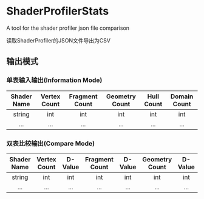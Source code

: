 # ShaderProfilerStats
A tool for the shader profiler json file comparison

读取ShaderProfiler的JSON文件导出为CSV

## 输出模式

### 单表输入输出(Information Mode)

| Shader Name | Vertex Count | Fragment Count | Geometry Count | Hull Count | Domain Count |
|:-----------:|:------------:|:--------------:|:--------------:|:----------:|:------------:|
|   string    |     int      |      int       |      int       |    int     |     int      |
|     ...     |     ...      |      ...       |      ...       |    ...     |     ...      | 

### 双表比较输出(Compare Mode)

| Shader Name | Vertex Count | D-Value | Fragment Count | D-Value | Geometry Count | D-Value | Hull Count | D-Value | Domain Count | D-Value |
|:-----------:|:------------:|:-------:|:--------------:|:-------:|:--------------:|:-------:|:----------:|:-------:|:------------:|:-------:|
|   string    |     int      |   int   |      int       |   int   |      int       |   int   |    int     |   int   |     int      |   int   |
|     ...     |     ...      |   ...   |      ...       |   ...   |      ...       |   ...   |    ...     |   ...   |     ...      |   ...   |

